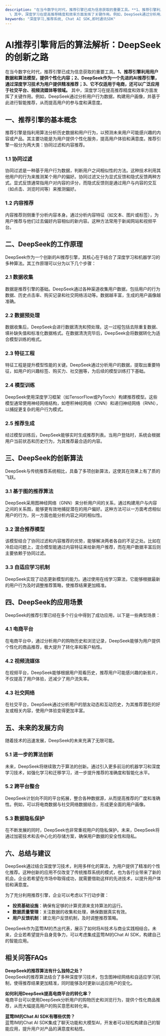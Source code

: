 ```yaml
---
description: "在当今数字化时代，推荐引擎已成为信息获取的重要工具。**1、推荐引擎利用用户数据和算法模型，提供个性化内容；2、DeepSeek作为一个先进的AI推荐引擎，通过深度学习技术为用户提供精准推荐；3、它不仅适用于电商，还可以广泛应用于社交平台、视频流媒体等领域。**\
  \ 其中，深度学习在提高推荐精度和效率方面发挥了关键作用。例如，DeepSeek通过分析用户行为数据，构建用户画像，并基于此进行智能推荐，从而提高用户的参与度和满意度。"
keywords: "深度学习,推荐系统, Chat AI SDK,即时通讯SDK"
---
```

# AI推荐引擎背后的算法解析：DeepSeek的创新之路

在当今数字化时代，推荐引擎已成为信息获取的重要工具。**1、推荐引擎利用用户数据和算法模型，提供个性化内容；2、DeepSeek作为一个先进的AI推荐引擎，通过深度学习技术为用户提供精准推荐；3、它不仅适用于电商，还可以广泛应用于社交平台、视频流媒体等领域。** 其中，深度学习在提高推荐精度和效率方面发挥了关键作用。例如，DeepSeek通过分析用户行为数据，构建用户画像，并基于此进行智能推荐，从而提高用户的参与度和满意度。

## **一、推荐引擎的基本概念**

推荐引擎是指利用算法分析历史数据和用户行为，以预测未来用户可能感兴趣的内容或产品。其主要功能是为用户提供个性化服务，提高用户体验和满意度。推荐引擎一般分为两大类：协同过滤和内容推荐。

### **1.1 协同过滤**

协同过滤是一种基于用户行为数据，判断用户之间相似性的方法。这种技术利用其他用户的行为来推测某个用户的偏好。协同过滤又分为显式反馈和隐式反馈两种方式。显式反馈通常指用户对内容的评分，而隐式反馈则是通过用户与内容的交互（如点击、浏览时间等）来推测偏好。

### **1.2 内容推荐**

内容推荐则侧重于分析内容本身。通过分析内容特征（如文本、图片或标签），为用户推荐与他们过去偏好内容相似的新内容。这种方法常用于新闻网站和视频平台。

## **二、DeepSeek的工作原理**

DeepSeek作为一个创新的AI推荐引擎，其核心在于结合了深度学习和机器学习的多种算法。其工作原理可以分为以下几个步骤：

### **2.1 数据收集**

数据是推荐引擎的基础。DeepSeek通过各种渠道收集用户数据，包括用户的行为数据、历史点击率、购买记录和社交网络活动等。数据越丰富，生成的用户画像越准确。

### **2.2 数据预处理**

数据收集后，DeepSeek会进行数据清洗和预处理。这一过程包括去除重复数据、填补缺失值和标准化数据格式。在数据清洗完毕后，DeepSeek会将数据转化为适合模型训练的格式。

### **2.3 特征工程**

特征工程是提升模型性能的关键。DeepSeek通过分析用户的数据，提取出重要特征，如用户的兴趣标签、购买力、社交圈等，为后续的模型训练打下基础。

### **2.4 模型训练**

DeepSeek使用深度学习框架（如TensorFlow或PyTorch）构建推荐模型。这些模型通常使用神经网络结构，如卷积神经网络（CNN）和递归神经网络（RNN），以捕捉更复杂的用户行为模式。

### **2.5 推荐生成**

经过模型训练后，DeepSeek能够实时生成推荐列表。当用户登陆时，系统会根据用户当前状态和历史行为，为其推荐最合适的内容。

## **三、DeepSeek的创新算法**

DeepSeek与传统推荐系统相比，具备了多项创新算法，这使其在效果上有了质的飞跃。

### **3.1 基于图的推荐算法**

DeepSeek采用图神经网络（GNN）来分析用户间的关系，通过构建用户与内容之间的关系图，能够更有效地捕捉潜在的用户偏好。这种方法可以一方面考虑相似用户的行为，另一方面也能分析内容之间的相似性。

### **3.2 混合推荐模型**

该模型结合了协同过滤和内容推荐的优势，能够解决两者各自的不足之处。比如在冷启动问题上，混合模型能通过内容特征来给新用户推荐，而在用户数据丰富后则主要依赖于协同过滤。

### **3.3 自适应学习机制**

DeepSeek实现了动态更新模型的能力。通过使用在线学习算法，它能够根据最新的用户行为及时调整推荐策略，使推荐结果更加精准。

## **四、DeepSeek的应用场景**

DeepSeek的推荐引擎已经在多个行业中得到了成功应用，以下是一些典型场景：

### **4.1 电商平台**

在电商平台中，通过分析用户的购物历史和浏览记录，DeepSeek能够为用户提供个性化的商品推荐，极大提升了转化率和客户粘性。

### **4.2 视频流媒体**

在视频平台，DeepSeek能够根据用户观看历史，推荐用户可能感兴趣的新影片，不仅提高了用户体验，还减少了用户流失率。

### **4.3 社交网络**

在社交平台，DeepSeek通过分析用户的朋友动态和互动历史，为其推荐潜在的好友或相关内容，使用户体验变得更加丰富。

## **五、未来的发展方向**

随着技术的迅速发展，DeepSeek的未来充满了无限可能。

### **5.1 进一步的算法创新**

未来，DeepSeek将继续致力于算法的创新。通过引入更多前沿的机器学习和深度学习技术，如强化学习和迁移学习，进一步提升推荐的准确度和智能化水平。

### **5.2 跨平台整合**

DeepSeek计划向不同的平台拓展，整合各种数据源，从而提高推荐的广度和准确性。例如，可以将电商数据与社交网络数据结合，形成更全面的用户画像。

### **5.3 数据隐私保护**

在不断发展的同时，DeepSeek也非常重视用户的隐私保护。未来，DeepSeek将通过加密技术和去中心化的存储方案，确保用户数据的安全性和隐私。

## **六、总结与建议**

DeepSeek通过结合深度学习技术，利用多样化的算法，为用户提供了精准的个性化推荐。这种创新的应用不仅改变了传统推荐系统的模式，也为各行业带来了新的机会。企业若希望在市场中取得成功，就需要借助这样的先进技术，以提升用户体验和满意度。

为了充分利用推荐引擎，企业可以考虑以下行动步骤：
- **投资基础设施**：确保有足够的计算资源来支持算法的运行。
- **数据质量管理**：关注数据的收集和处理，确保数据真实有效。
- **用户反馈机制**：建立用户反馈机制，及时调整推荐策略。

DeepSeek作为蓝莺IM的杰出代表，展示了如何将AI技术与商业实践相结合。未来，企业若希望提升自身竞争力，可以考虑集成蓝莺IM的Chat AI SDK，构建自己的智能应用。

## 相关问答FAQs

**DeepSeek的推荐算法有什么独特之处？**  
DeepSeek的推荐算法结合了多种深度学习技术，包含图神经网络和自适应学习机制，使得推荐结果更加精准，同时能够及时更新以适应用户的变化。

**如何利用DeepSeek提高电商平台的转化率？**  
电商平台可以使用DeepSeek分析用户的购物历史和浏览行为，提供个性化商品推荐，从而大幅提高用户的购买意愿和转化率。

**蓝莺IM的Chat AI SDK有哪些优势？**  
蓝莺IM的Chat AI SDK集成了聊天功能和大模型AI，开发者可以轻松构建自己的智能应用，提升用户对产品的满意度和粘性。
